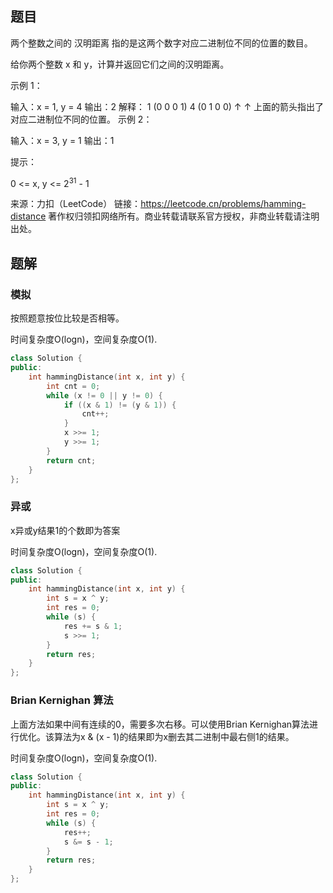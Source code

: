 ## 题目

两个整数之间的 汉明距离 指的是这两个数字对应二进制位不同的位置的数目。

给你两个整数 x 和 y，计算并返回它们之间的汉明距离。

 

示例 1：

输入：x = 1, y = 4
输出：2
解释：
1   (0 0 0 1)
4   (0 1 0 0)
       ↑   ↑
上面的箭头指出了对应二进制位不同的位置。
示例 2：

输入：x = 3, y = 1
输出：1


提示：

0 <= x, y <= 2<sup>31</sup> - 1

来源：力扣（LeetCode）
链接：https://leetcode.cn/problems/hamming-distance
著作权归领扣网络所有。商业转载请联系官方授权，非商业转载请注明出处。

## 题解

### 模拟

按照题意按位比较是否相等。

时间复杂度O(logn)，空间复杂度O(1).

```c++
class Solution {
public:
    int hammingDistance(int x, int y) {
        int cnt = 0;
        while (x != 0 || y != 0) {
            if ((x & 1) != (y & 1)) {
                cnt++;
            }
            x >>= 1;
            y >>= 1;
        }
        return cnt;
    }
};
```

### 异或

x异或y结果1的个数即为答案

时间复杂度O(logn)，空间复杂度O(1).

```c++
class Solution {
public:
    int hammingDistance(int x, int y) {
        int s = x ^ y;
        int res = 0;
        while (s) {
            res += s & 1;
            s >>= 1;
        }
        return res;
    }
};
```

### Brian Kernighan 算法

上面方法如果中间有连续的0，需要多次右移。可以使用Brian Kernighan算法进行优化。该算法为x & (x - 1)的结果即为x删去其二进制中最右侧1的结果。

时间复杂度O(logn)，空间复杂度O(1).

```c++
class Solution {
public:
    int hammingDistance(int x, int y) {
        int s = x ^ y;
        int res = 0;
        while (s) {
            res++;
            s &= s - 1;
        }
        return res;
    }
};
```

